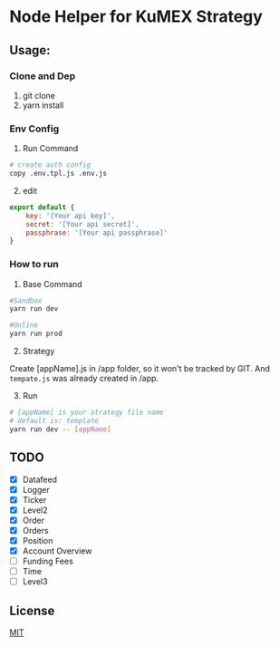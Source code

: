 # Node Helper for KuMEX Strategy
## Usage:    

### Clone and Dep

1. git clone
2. yarn install

### Env Config
1. Run Command 
```sh
# create auth config
copy .env.tpl.js .env.js
```
2. edit
```javascript
export default {
	key: '[Your api key]',
	secret: '[Your api secret]',
	passphrase: '[Your api passphrase]'
}
```

### How to run

1. Base Command
```sh
#Sandbox
yarn run dev

#Online
yarn run prod 
```

2. Strategy

Create [appName].js in /app folder, so it won't be tracked by GIT. And `tempate.js` was already created in /app.

3. Run

```sh
# [appName] is your strategy file name
# default is: template
yarn run dev -- [appName]
```


## TODO

- [x] Datafeed
- [x] Logger
- [x] Ticker
- [x] Level2
- [x] Order
- [x] Orders
- [x] Position
- [x] Account Overview
- [ ] Funding Fees
- [ ] Time
- [ ] Level3

## License

[MIT](LICENSE)
